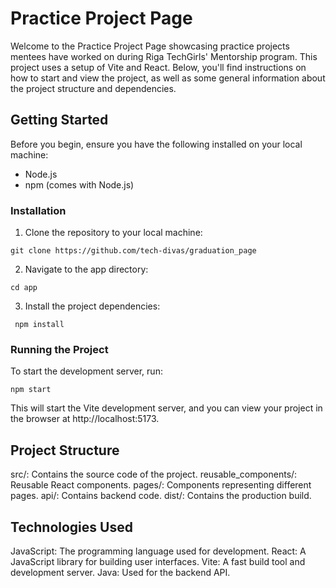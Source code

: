 # Practice Project Page

Welcome to the Practice Project Page showcasing practice projects mentees have worked on during Riga TechGirls' Mentorship program. This project uses a setup of Vite and React. Below, you'll find instructions on how to start and view the project, as well as some general information about the project structure and dependencies.

## Getting Started

Before you begin, ensure you have the following installed on your local machine:

- Node.js
- npm (comes with Node.js)

### Installation

1. Clone the repository to your local machine:

```
git clone https://github.com/tech-divas/graduation_page
```

2. Navigate to the app directory:

```
cd app
```

3. Install the project dependencies:

```
 npm install
```

### Running the Project

To start the development server, run:

```
npm start
```

This will start the Vite development server, and you can view your project in the browser at http://localhost:5173.

## Project Structure

src/: Contains the source code of the project.
reusable_components/: Reusable React components.
pages/: Components representing different pages.
api/: Contains backend code.
dist/: Contains the production build.

## Technologies Used

JavaScript: The programming language used for development.
React: A JavaScript library for building user interfaces.
Vite: A fast build tool and development server.
Java: Used for the backend API.
